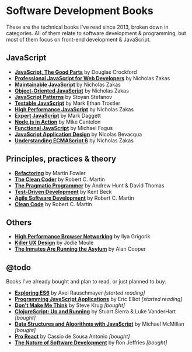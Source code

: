 # Software Development Books
These are the technical books I've read since 2013, broken down in categories. All of them relate to software development & programming, but most of them focus on front-end development & JavaScript.

## JavaScript
* __[JavaScript, The Good Parts][JSTDP]__ by Douglas Crockford
* __[Professional JavaScript for Web Developers][PJSFWD]__ by Nicholas Zakas
* __[Maintainable JavaScript][MJS]__ by Nicholas Zakas
* __[Object-Oriented JavaScript][OOJS]__ by Nicholas Zakas
* __[JavaScript Patterns][JSP]__ by Stoyan Stefanov
* __[Testable JavaScript][TJS]__ by Mark Ethan Trostler
* __[High Performance JavaScript][HPJS]__ by Nicholas Zakas
* __[Expert JavaScript][EJS]__ by Mark Daggett
* __[Node.js in Action][NJSIA]__ by Mike Cantelon
* __[Functional JavaScript][FJS]__ by Michael Fogus
* __[JavaScript Application Design][JSAD]__ by Nicolas Bevacqua
* __[Understanding ECMAScript 6][UES6]__ by Nicholas Zakas

## Principles, practices & theory
* __[Refactoring][R]__ by Martin Fowler
* __[The Clean Coder][TCC]__ by Robert C. Martin
* __[The Pragmatic Programmer][TPP]__ by Andrew Hunt & David Thomas
* __[Test-Driven Development][TDD]__ by Kent Beck
* __[Agile Software Development][ASD]__ by Robert C. Martin
* __[Clean Code][CC]__ by Robert C. Martin

## Others
* __[High Performance Browser Networking][HPBN]__ by Ilya Grigorik
* __[Killer UX Design][KUXD]__ by Jodie Moule
* __[The Inmates Are Running the Asylum][TIARTA]__ by Alan Cooper

## @todo
Books I've already bought and plan to read, or just planned to buy.
* __[Exploring ES6][EES6]__ by Axel Rauschmayer _[started reading]_
* __[Programming JavaScript Applications][PJSA]__ by Eric Elliot _[started reading]_
* __[Don't Make Me Think][DMMT]__ by Steve Krug _[bought]_
* __[ClojureScript: Up and Running][CSUR]__ by Stuart Sierra & Luke VanderHart _[bought]_
* __[Data Structures and Algorithms with JavaScript][DSAJS]__ by Michael McMillan _[bought]_
* __[Pro React][PR]__ by Cassio de Sousa Antonio _[bought]_
* __[The Nature of Software Development][TNSD]__ by Ron Jeffries _[bought]_

[JSTDP]: http://www.amazon.com/JavaScript-Good-Parts-Douglas-Crockford/dp/0596517742
[PJSFWD]: http://www.amazon.com/Professional-JavaScript-Developers-Nicholas-Zakas/dp/1118026691
[MJS]: http://www.amazon.com/Maintainable-JavaScript-Nicholas-C-Zakas/dp/1449327680
[OOJS]: http://www.amazon.com/Principles-Object-Oriented-JavaScript-Nicholas-Zakas/dp/1593275404
[JSP]: http://www.amazon.com/JavaScript-Patterns-Stoyan-Stefanov/dp/0596806752
[TJS]: http://www.amazon.com/Testable-JavaScript-Mark-Ethan-Trostler/dp/1449323391
[HPJS]: http://www.amazon.com/Performance-JavaScript-Faster-Application-Interfaces/dp/059680279X
[EJS]: http://www.amazon.com/Expert-JavaScript-Experts-Voice-Development/dp/1430260971
[NJSIA]: http://www.amazon.com/Node-js-Action-Mike-Cantelon/dp/1617290572
[R]: http://www.amazon.com/Refactoring-Improving-Design-Existing-Code/dp/0201485672
[TCC]: http://www.amazon.com/Clean-Coder-Conduct-Professional-Programmers/dp/0137081073
[TPP]: http://www.amazon.com/Pragmatic-Programmer-Journeyman-Master/dp/020161622X
[TDD]: http://www.amazon.com/Test-Driven-Development-Kent-Beck/dp/0321146530
[HPBN]: http://www.amazon.com/High-Performance-Browser-Networking-performance/dp/1449344763
[KUXD]: http://www.amazon.com/Killer-UX-Design-Jodie-Moule/dp/0987153099
[FJS]: http://www.amazon.com/Functional-JavaScript-Introducing-Programming-Underscore-js/dp/1449360726
[JSAD]: http://www.amazon.com/JavaScript-Application-Design-Build-Approach/dp/1617291951
[CC]: http://www.amazon.com/Clean-Code-Handbook-Software-Craftsmanship/dp/0132350882
[ASD]: http://www.amazon.com/Software-Development-Principles-Patterns-Practices/dp/0135974445
[UES6]: https://leanpub.com/understandinges6
[EES6]: https://leanpub.com/exploring-es6/
[TIARTA]: http://www.amazon.com/Inmates-Are-Running-Asylum-Products/dp/0672326140
[PJSA]: http://www.bookdepository.com/Programming-JavaScript-Applications-Eric-Elliot/9781491950296
[DMMT]: http://www.bookdepository.com/Dont-Make-Me-Think-Steve-Krug/9780321965516
[CSUR]: http://www.bookdepository.com/ClojureScript-Up-Running-Stuart-Sierra/9781449327439
[DSAJS]: http://www.bookdepository.com/Data-Structures-Algorithms-with-JavaScript-Michael-McMillan/9781449364939
[PR]: http://www.bookdepository.com/Pro-React-2015-Cassio-de-Sousa-Antonio/9781484212615
[TNSD]: http://www.bookdepository.com/Nature-Software-Development-Ron-Jeffries/9781941222379
